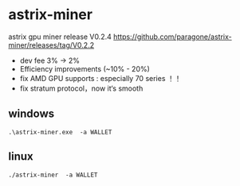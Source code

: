 # astrix-miner
astrix gpu miner release
V0.2.4
https://github.com/paragone/astrix-miner/releases/tag/V0.2.2

- dev fee 3% -> 2%
- Efficiency improvements (~10% - 20%)
- fix AMD GPU supports : especially 70 series ！！
- fix stratum protocol，now it‘s smooth
  
## windows 
```
.\astrix-miner.exe  -a WALLET
```
## linux
```
./astrix-miner  -a WALLET
```
